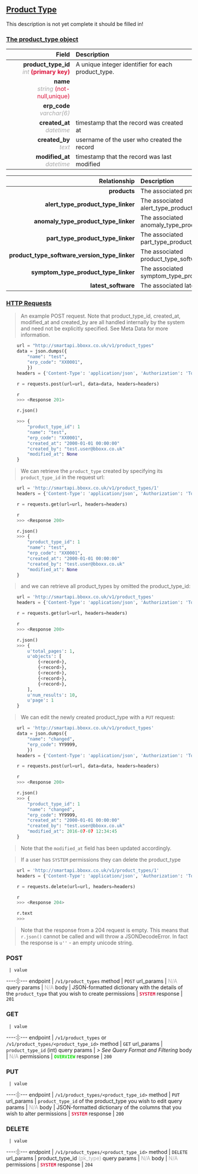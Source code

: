 ## <u>Product Type</u>
This description is not yet complete it should be filled in!


### <u>The product_type object</u>

Field | Description
------:|:------------
__product_type_id__ <br><font color="DarkGray">_int_</font> <font color="Crimson">__(primary key)__</font> | A unique integer identifier for each product_type.
__name__ <br><font color="DarkGray">_string_</font> <font color="Crimson">(not-null,unique)</font> | 
__erp_code__ <br><font color="DarkGray">_varchar(6)_</font> <font color="Crimson"></font> | 
__created_at__  <br><font color="DarkGray">_datetime_</font> | timestamp that the record was created at
__created_by__  <br><font color="DarkGray">_text_</font>| username of the user who created the record
__modified_at__ <br><font color="DarkGray">_datetime_</font>| timestamp that the record was last modified


Relationship | Description
-------------:|:------------
__products__ | The associated products
__alert_type_product_type_linker__ | The associated alert_type_product_type_linker
__anomaly_type_product_type_linker__ | The associated anomaly_type_product_type_linker
__part_type_product_type_linker__ | The associated part_type_product_type_linker
__product_type_software_version_type_linker__ | The associated product_type_software_version_type_linker
__symptom_type_product_type_linker__ | The associated symptom_type_product_type_linker
__latest_software__ | The associated latest_software


### <u>HTTP Requests</u>
> An example POST request. Note that product_type_id, created_at, modified_at and created_by are all handled internally by the system and need not be explicitly specified. See Meta Data for more information.

```python
    url = "http://smartapi.bboxx.co.uk/v1/product_types"
    data = json.dumps({
		"name": "test",
		"erp_code": "XX0001",
		})
    headers = {'Content-Type': 'application/json', 'Authorization': 'Token token=' + <valid_token>}

    r = requests.post(url=url, data=data, headers=headers)

    r
    >>> <Response 201>

    r.json()

    >>> {
		"product_type_id": 1
		"name": "test",
		"erp_code": "XX0001",
		"created_at": "2000-01-01 00:00:00"
		"created_by": "test.user@bboxx.co.uk"
		"modified_at": None
	}
```

> We can retrieve the `product_type` created by specifying its `product_type_id` in the request url:

```python
    url = 'http://smartapi.bboxx.co.uk/v1/product_types/1'
    headers = {'Content-Type': 'application/json', 'Authorization': 'Token token=' + <valid_token>}

    r = requests.get(url=url, headers=headers)

    r
    >>> <Response 200>

    r.json()
    >>> {
		"product_type_id": 1
		"name": "test",
		"erp_code": "XX0001",
		"created_at": "2000-01-01 00:00:00"
		"created_by": "test.user@bboxx.co.uk"
		"modified_at": None
	}
```

> and we can retrieve all product_types by omitted the product_type_id:

```python
    url = 'http://smartapi.bboxx.co.uk/v1/product_types'
    headers = {'Content-Type': 'application/json', 'Authorization': 'Token token=' + <valid_token>}

    r = requests.get(url=url, headers=headers)

    r
    >>> <Response 200>

    r.json()
    >>> {
        u'total_pages': 1,
        u'objects': [
            {<record>},
            {<record>},
            {<record>},
            {<record>},
            {<record>},
        ],
        u'num_results': 10,
        u'page': 1
    }
```

> We can edit the newly created product_type with a `PUT` request:

```python
    url = 'http://smartapi.bboxx.co.uk/v1/product_types'
    data = json.dumps({
		"name": "changed",
		"erp_code": YY9999,
		})
    headers = {'Content-Type': 'application/json', 'Authorization': 'Token token=' + <valid_token>}

    r = requests.post(url=url, data=data, headers=headers)

    r
    >>> <Response 200>

    r.json()
    >>> {
		"product_type_id": 1
		"name": "changed",
		"erp_code": YY9999,
		"created_at": "2000-01-01 00:00:00"
		"created_by": "test.user@bboxx.co.uk"
		"modified_at": 2016-07-07 12:34:45
	}
```
> Note that the `modified_at` field has been updated accordingly.

> If a user has `SYSTEM` permissions they can delete the product_type

```python
    url = 'http://smartapi.bboxx.co.uk/v1/product_types/1'
    headers = {'Content-Type': 'application/json', 'Authorization': 'Token token=' + <valid_token>}

    r = requests.delete(url=url, headers=headers)

    r
    >>> <Response 204>

    r.text
    >>>
```
> Note that the response from a 204 request is empty. This means that `r.json()` cannot be called and will throw a JSONDecodeError. In fact the response is `u''` - an empty unicode string.


### POST
     | value
 ----:|:---
endpoint | `/v1/product_types`
method | `POST`
url_params | <font color="DarkGray">N/A</font>
query params | <font color="DarkGray">N/A</font>
body | JSON-formatted dictionary with the details of the `product_type` that you wish to create
permissions | <font color="Crimson">__`SYSTEM`__</font>
response | `201`

### GET
     | value
 ----:|:---
endpoint | `/v1/product_types` or `/v1/product_types/<product_type_id>`
method | `GET`
url_params | `product_type_id` (int)
query params | *> See Query Format and Filtering*
body | <font color="DarkGray">N/A</font>
permissions | <font color="Jade">__`OVERVIEW`__</font>
response | `200`

### PUT
     | value
 ----:|:---
endpoint | `/v1/product_types/<product_type_id>`
method | `PUT`
url_params | `product_type_id` of the product_type you wish to edit
query params | <font color="DarkGray">N/A</font>
body | JSON-formatted dictionary of the columns that you wish to alter
permissions | <font color="Crimson">__`SYSTEM`__</font>
response | `200`

### DELETE
     | value
 ----:|:---
endpoint | `/v1/product_types/<product_type_id>`
method | `DELETE`
url_params | product_type_id <font color="DarkGray">(pk_type)</font>
query params | <font color="DarkGray">N/A</font>
body | <font color="DarkGray">N/A</font>
permissions | <font color="Crimson">__`SYSTEM`__</font>
response | `204`
    